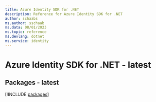 ```yaml
---
title: Azure Identity SDK for .NET
description: Reference for Azure Identity SDK for .NET
author: schaabs
ms.author: sschaab
ms.data: 08/01/2023
ms.topic: reference
ms.devlang: dotnet
ms.service: identity
---
```

# Azure Identity SDK for .NET - latest
## Packages - latest
[!INCLUDE [packages](identity-index.md)]